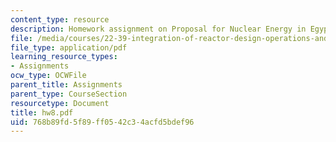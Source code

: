 ```yaml
---
content_type: resource
description: Homework assignment on Proposal for Nuclear Energy in Egypt.
file: /media/courses/22-39-integration-of-reactor-design-operations-and-safety-fall-2006/768b89fd5f89ff0542c34acfd5bdef96_hw8.pdf
file_type: application/pdf
learning_resource_types:
- Assignments
ocw_type: OCWFile
parent_title: Assignments
parent_type: CourseSection
resourcetype: Document
title: hw8.pdf
uid: 768b89fd-5f89-ff05-42c3-4acfd5bdef96
---
```


